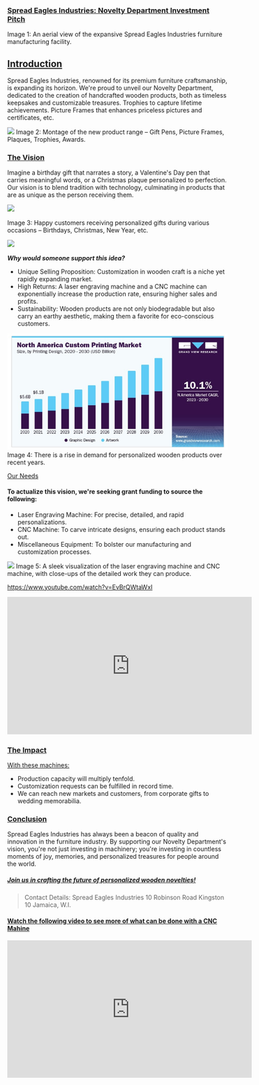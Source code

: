### <u>Spread Eagles Industries: Novelty Department Investment Pitch</u>

Image 1: An aerial view of the expansive Spread Eagles Industries furniture manufacturing facility.

## <u>Introduction</u>

Spread Eagles Industries, renowned for its premium furniture craftsmanship, is expanding its horizon. We're proud to unveil our Novelty Department, dedicated to the creation of handcrafted wooden products, both as timeless keepsakes and customizable treasures. Trophies to capture lifetime achievements. Picture Frames that enhances priceless pictures and certificates, etc.

![](https://cdn.shopify.com/s/files/1/0173/9894/files/Easter_large.jpg?1690)
Image 2: Montage of the new product range – Gift Pens, Picture Frames, Plaques, Trophies, Awards.

### <u>The Vision</u>

Imagine a birthday gift that narrates a story, a Valentine's Day pen that carries meaningful words, or a Christmas plaque personalized to perfection. Our vision is to blend tradition with technology, culminating in products that are as unique as the person receiving them.

![](https://aranawards.com/wp-content/uploads/2020/02/plaque-300x221.jpg)

Image 3: Happy customers receiving personalized gifts during various occasions – Birthdays, Christmas, New Year, etc.

![](https://media.istockphoto.com/id/1296269335/photo/chinese-new-year-multi-generation-family-sitting-on-sofa-living-room-looking-at-camera.webp?b=1&s=170667a&w=0&k=20&c=QPVUgNTX2sf0N2KUxjFLWXtEMzdu37bicHlnmHeiBSY=)

***Why would someone support this idea?***

- Unique Selling Proposition: Customization in wooden craft is a niche yet rapidly expanding market.
- High Returns: A laser engraving machine and a CNC machine can exponentially increase the production rate, ensuring higher sales and profits.
- Sustainability: Wooden products are not only biodegradable but also carry an earthy aesthetic, making them a favorite for eco-conscious customers.

![](graphic-printing-screenshot.jpg)
Image 4: There is a rise in demand for personalized wooden products over recent years.

<u>Our Needs</u>

#### To actualize this vision, we're seeking grant funding to source the following:

- Laser Engraving Machine: For precise, detailed, and rapid personalizations.
- CNC Machine: To carve intricate designs, ensuring each product stands out.
- Miscellaneous Equipment: To bolster our manufacturing and customization processes.

![](https://m.media-amazon.com/images/I/81pW0ftlMIL._AC_UF1000,1000_QL80_.jpg)
Image 5: A sleek visualization of the laser engraving machine and CNC machine, with close-ups of the detailed work they can produce.

https://www.youtube.com/watch?v=EvBrQWtaWxI

<iframe width="560" height="315" src="https://www.youtube.com/embed/xAfrYH1Ga1Y?si=VwSCAJnpvAtBghtA" title="YouTube video player" frameborder="0" allow="accelerometer; autoplay; clipboard-write; encrypted-media; gyroscope; picture-in-picture; web-share" allowfullscreen></iframe>

### <u>The Impact</u>

<u>With these machines:</u>

- Production capacity will multiply tenfold.
- Customization requests can be fulfilled in record time.
- We can reach new markets and customers, from corporate gifts to wedding memorabilia.


### <u>Conclusion</u>

Spread Eagles Industries has always been a beacon of quality and innovation in the furniture industry. By supporting our Novelty Department's vision, you're not just investing in machinery; you're investing in countless moments of joy, memories, and personalized treasures for people around the world.

##### <u>Join us in crafting the future of personalized wooden novelties!</u>

> Contact Details:
> Spread Eagles Industries
> 10 Robinson Road
> Kingston 10
> Jamaica, W.I.

#### <u>Watch the following video to see more of what can be done with a CNC Mahine</u>

<iframe width="560" height="315" src="https://www.youtube.com/embed/CuRi2wfsbRI?si=uXkd6DjXYzaYEwB1" title="YouTube video player" frameborder="0" allow="accelerometer; autoplay; clipboard-write; encrypted-media; gyroscope; picture-in-picture; web-share" allowfullscreen></iframe>




